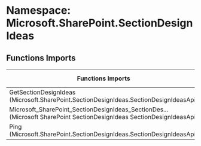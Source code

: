 # Namespace: Microsoft.SharePoint.SectionDesignIdeas

## Functions Imports

Functions Imports | SPO | SP 2019 | SP 2016 | SP 2013
----------|:---:|:-------:|:-------:|:-------:
GetSectionDesignIdeas (Microsoft.SharePoint.SectionDesignIdeas.SectionDesignIdeasApi) | ✅ | ❌ | ❌ | ❌
<span title="Microsoft_SharePoint_SectionDesignIdeas_SectionDesignIdeasApi">Microsoft_SharePoint_SectionDesignIdeas_SectionDes...</span> (Microsoft SharePoint SectionDesignIdeas SectionDesignIdeasApi) | ✅ | ❌ | ❌ | ❌
Ping (Microsoft.SharePoint.SectionDesignIdeas.SectionDesignIdeasApi) | ✅ | ❌ | ❌ | ❌
